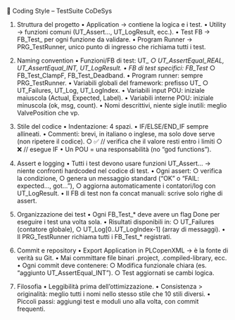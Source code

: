 📖 Coding Style – TestSuite CoDeSys
1. Struttura del progetto
	• Application → contiene la logica e i test.
	• Utility → funzioni comuni (UT_Assert..., UT_LogResult, ecc.).
	• Test FB → FB_Test_<NomeFunzione> per ogni funzione da validare.
	• Program Runner → PRG_TestRunner, unico punto di ingresso che richiama tutti i test.


2. Naming convention
	• Funzioni/FB di test: UT_<Azione>_<Tipo>
		○ UT_AssertEqual_REAL, UT_AssertEqual_INT, UT_LogResult.
	• FB di test specifici: FB_Test_<NomeFunzione>
		○ FB_Test_ClampF, FB_Test_Deadband.
	• Program runner: sempre PRG_TestRunner.
	• Variabili globali del framework: prefisso UT_
		○ UT_Failures, UT_Log, UT_LogIndex.
	• Variabili input POU: iniziale maiuscola (Actual, Expected, Label).
	• Variabili interne POU: iniziale minuscola (ok, msg, count).
	• Nomi descrittivi, niente sigle inutili: meglio ValvePosition che vp.


3. Stile del codice
	• Indentazione: 4 spazi.
	• IF/ELSE/END_IF sempre allineati.
	• Commenti: brevi, in italiano o inglese, ma solo dove serve (non ripetere il codice).
		○ ✅ // verifica che il valore resti entro i limiti
		○ ❌ // esegue IF
	• Un POU = una responsabilità (no “god functions”).


4. Assert e logging
	• Tutti i test devono usare funzioni UT_Assert... → niente confronti hardcoded nel codice di test.
	• Ogni assert:
		○ verifica la condizione,
		○ genera un messaggio standard (“OK” o “FAIL: expected…, got…”),
		○ aggiorna automaticamente i contatori/log con UT_LogResult.
	• Il FB di test non fa concat manuali: scrive solo righe di assert.


5. Organizzazione dei test
	• Ogni FB_Test_* deve avere un flag Done per eseguire i test una volta sola.
	• Risultati disponibili in:
		○ UT_Failures (contatore globale),
		○ UT_Log[0..UT_LogIndex-1] (array di messaggi).
	• Il PRG_TestRunner richiama tutti i FB_Test_* registrati.


6. Commit e repository
	• Export Application in PLCopenXML → è la fonte di verità su Git.
	• Mai committare file binari .project, .compiled-library, ecc.
	• Ogni commit deve contenere:
		○ Modifica funzionale chiara (es. “aggiunto UT_AssertEqual_INT”).
		○ Test aggiornati se cambi logica.


7. Filosofia
	• Leggibilità prima dell’ottimizzazione.
	• Consistenza > originalità: meglio tutti i nomi nello stesso stile che 10 stili diversi.
	• Piccoli passi: aggiungi test e moduli uno alla volta, con commit frequenti.
